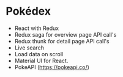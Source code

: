 # Pokédex

- React with Redux
- Redux saga for overview page API call's
- Redux thunk for detail page API call's
- Live search
- Load data on scroll
- Material UI for React.
- PokeAPI (https://pokeapi.co/)
